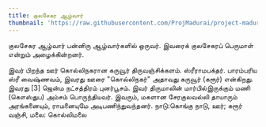 ```yaml
---
title: குலசேகர ஆழ்வார்
thumbnail: 'https://raw.githubusercontent.com/ProjMadurai/project-madurai-website/main/site/static/images/Man_icon.svg'
---
```


குலசேகர ஆழ்வார் பன்னிரு ஆழ்வார்களில் ஒருவர். இவரைக் குலசேகரப் பெருமாள் என்றும் அழைக்கின்றனர்.

இவர் பிறந்த ஊர் கொல்லிநகரான கருவூர் திருவஞ்சிக்களம். ஸ்ரீராமபக்தர். பாரம்பரிய ஸ்ரீ வைஷ்ணவம், இவரது ஊரை "கொல்லிநகர்" அதாவது கருவூர் (கரூர்) என்கிறது. இவரது [3] ஜென்ம நட்சத்திரம் புனர்பூசம். இவர் திருமாலின் மார்பில்இருக்கும் மணி (கௌஸ்துப) அம்சம் பொருந்தியவர். இவரும், மகளான சேரகுலவல்லி தாயாரும் அரங்கனையும், ராமனையுமே அடிபணிந்துவந்தனர். நாடு:கொங்கு நாடு, ஊர்; கரூர் வஞ்சி, மலை: கொல்லிமலை
